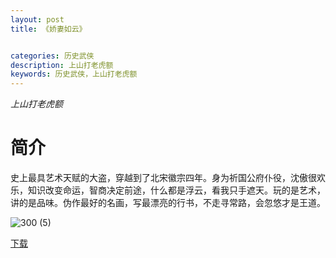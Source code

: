 ```yaml
---
layout: post
title: 《娇妻如云》


categories: 历史武侠
description: 上山打老虎额
keywords: 历史武侠，上山打老虎额
---
```


*上山打老虎额*

# 简介

史上最具艺术天赋的大盗，穿越到了北宋徽宗四年。身为祈国公府仆役，沈傲很欢乐，知识改变命运，智商决定前途，什么都是浮云，看我只手遮天。玩的是艺术，讲的是品味。伪作最好的名画，写最漂亮的行书，不走寻常路，会忽悠才是王道。

![300 (5)](http://tva3.sinaimg.cn/large/008dGP0Fgy1gu0gt3cn91j304605kaa6.jpg)

[下载](https://link.jscdn.cn/1drv/aHR0cHM6Ly8xZHJ2Lm1zL3QvcyFBaGU2R2dNWmVFb2poUmJCWE9hRm5pTFlUUmJBP2U9MHlmdEFi.txt)
